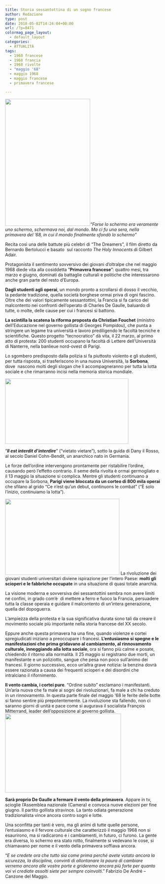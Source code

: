 ```yaml
---
title: Storia sessantottina di un sogno francese
author: Redazione
type: post
date: 2018-05-02T14:24:04+00:00
url: /?p=8471
colormag_page_layout:
  - default_layout
categories:
  - ATTUALITÀ
tags:
  - 1968 francese
  - 1968 francia
  - 1968 rivolte
  - "maggio '68"
  - maggio 1968
  - maggio francese
  - primavera francese

---
```

_<img decoding="async" loading="lazy" class=" wp-image-8475 alignleft" src="https://progressonline.it/wp-content/uploads/2018/05/img_600_maggio-francese-1968-201x300.jpg" alt="" width="276" height="412" />“Forse lo schermo era veramente uno schermo, schermava noi, dal mondo. Ma ci fu una sera, nella primavera del &#8217;68, in cui il mondo finalmente sfondò lo schermo”_

Recita così una delle battute più celebri di “The Dreamers”, il film diretto da Bernardo Bertolucci e basato  sul racconto _The Holy Innocents_ di Gilbert Adair.

Protagonista il sentimento sovversivo dei giovani d’oltralpe che nel maggio 1968 diede vita alla cosiddetta “**Primavera francese**”: quattro mesi, tra marzo e giugno, dominati da battaglie culturali e politiche che interessarono anche gran parte del resto d’Europa.

**Dagli studenti agli operai**, un mondo pronto a scrollarsi di dosso il vecchio, la pedante tradizione, quella società borghese ormai priva di ogni fascino.  
Oltre che dei valori tipicamente sessantottini, la Francia si fa carico del malcontento nei confronti dell’operato di Charles De Gaulle, baluardo di tutte, o molte, delle cause per cui i francesi si battono.

**La scintilla la scatena la riforma proposta da Christian Fouchet** (ministro dell&#8217;Educazione nel governo gollista di Georges Pompidou), che punta a stringere un legame tra università e lavoro prediligendo le facoltà tecniche e scientifiche. Questo progetto “tecnocratico” dà vita, il 22 marzo, al primo atto di protesta: 200 studenti occupano la facoltà di Lettere dell’Università di Nanterre, nella banlieue nord-ovest di Parigi.

Lo sgombero predisposto dalla polizia si fa piuttosto violento e gli studenti, per tutta risposta, si trasferiscono in una nuova Università, la **Sorbona**, dove  nascono molti degli slogan che li accompagneranno per tutta la lotta sociale e che rimarranno incisi nella memoria storica mondiale.

<img decoding="async" loading="lazy" class=" wp-image-8472 alignright" src="https://progressonline.it/wp-content/uploads/2018/05/vietato2-francese-500x264-300x158.jpg" alt="" width="400" height="212" /> 

“_**Il est interdit d&#8217;interdire**_” (“vietato vietare”), sotto la guida di Dany il Rosso, al secolo Daniel Cohn-Bendit, un anarchico nato in Germania.

Le forze dell’ordine intervengono prontamente per ristabilire l’ordine, causando però l’effetto contrario. Il seme della rivolta è ormai germogliato e il 13 maggio la situazione si complica. Mentre gli studenti continuano a occupare la Sorbona, **Parigi viene bloccata da un corteo di 800 mila operai** che sfilano al grido &#8220;Ce n&#8217;est qu&#8217;un debut, continuons le combat&#8221; (&#8220;È solo l&#8217;inizio, continuiamo la lotta&#8221;).  
<!--nextpage-->

  
<img decoding="async" loading="lazy" class=" wp-image-8474 alignleft" src="https://progressonline.it/wp-content/uploads/2018/05/15680-300x199.jpg" alt="" width="371" height="247" /> La rivoluzione dei giovani studenti universitari diviene ispirazione per l’intero Paese: **molti gli scioperi e le fabbriche occupate** in una situazione di quasi totale anarchia.

La visione moderna e sovversiva dei sessantottini sembra non avere limiti né confini, in grado com’è  di mettere a ferro e fuoco la Francia, persuadere tutta la classe operaia e guidare il malcontento di un’intera generazione, quella del dopoguerra.

L’ampiezza della protesta e la sua significativa durata sono tali da creare il movimento sociale più importante nella storia francese del XX secolo.

Eppure anche questa primavera ha una fine, quando violenze e cortei spregiudicati iniziano a preoccupare i francesi. **L’entusiasmo si spegne e le manifestazioni che prima gridavano al cambiamento, al rinnovamento culturale, inneggiando alla lotta sociale**, ora si fanno più calme e posate, chiedendo il ritorno alla normalità. Il 25 maggio si registrano due morti, un manifestante e un poliziotto, sangue che pesa non poco sull’animo dei francesi. Il giorno successivo, ecco un’altra grave notizia: la benzina dovrà essere razionata a causa dei frequenti scioperi e dei disordini che intralciano il rifornimento.

**Il vento cambia, i cortei pure**. “Ordine subito” esclamano i manifestanti. Un’aria nuova che fa male ai sogni dei rivoluzionari, fa male a chi ha creduto in un rinnovamento. In questa parte finale del maggio ‘68 le ferite delle botte si fanno sentire più prepotentemente. La rivoluzione sta fallendo, non ci saranno giorni di unità e pace come si augurava il socialista François Mitterrand, leader dell’opposizione al governo gollista.<img decoding="async" loading="lazy" class=" wp-image-8476 alignright" src="https://progressonline.it/wp-content/uploads/2018/05/tumblr_mjlyj6da7p1s7usiao1_500-300x203.jpg" alt="" width="376" height="256" />

**Sarà proprio De Gaulle a fermare il vento della primavera**. Appare in tv, scioglie l&#8217;Assemblea nazionale (Camera) e convoca nuove elezioni per fine giugno. Il partito gollista stravince. La tanto odiata generazione tradizionalista vince ancora contro sogni e lotte.

Una sconfitta per tanti è vero, ma gli animi di tutte quelle persone, l’entusiasmo e il fervore culturale che caratterizzò il maggio 1968 non si esaurirono, ma si radicarono e i cambiamenti, in futuro, ci furono. La gente era diversa, lo schermo era stato rotto, finalmente si vedevano le cose, si chiamavano per nome e il vento della primavera soffiava ancora.

“_E se credete ora che tutto sia come prima perché avete votato ancora la sicurezza, la disciplina, convinti di allontanare la paura di cambiare verremo ancora alle vostre porte e grideremo ancora più forte per quanto voi vi crediate assolti siete per sempre coinvolti_.” Fabrizio De André &#8211; Canzone del Maggio.